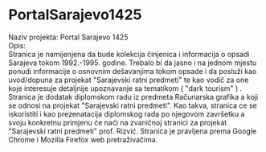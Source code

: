 # PortalSarajevo1425
Naziv projekta: Portal Sarajevo 1425 <br>
Opis:<br>
Stranica je namijenjena da bude kolekcija činjenica i informacija o opsadi Sarajeva tokom 1992.-1995. godine. Trebalo bi da jasno i na jednom mjestu ponudi informacije o osnovnim dešavanjima tokom opsade i da posluži kao uvod/dopuna za projekat "Sarajevski ratni predmeti" te kao vodič za one koje interesuje detaljnije upoznavanje sa tematikom ( "dark tourism" ) . Stranica je dodatak diplomskom radu iz predmeta Računarska grafika a koji se odnosi na projekat "Sarajevski ratni predmeti". Kao takva, stranica ce se iskoristiti i kao prezenatacija diplomskog rada po njegovom završetku a svoju konkretnu primjenu će naći na zvaničnoj stranici za projekat "Sarajevski ratni predmeti" prof. Rizvić. Stranica je pravljena prema Google Chrome i Mozilla Firefox web pretraživačima.
